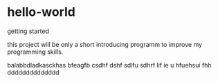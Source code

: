 # hello-world
getting started

this project will be only a short introducing programm to improve my programming skills.

balabbdladkasckhas bfeagfb csdhf dshf sdlfu sdhrf lif ie u hfuehsui fhh
dddddddddddddd
